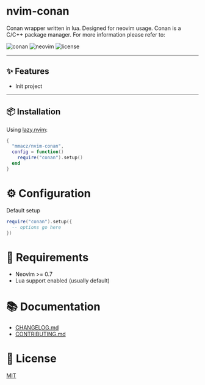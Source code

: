 # nvim-conan

Conan wrapper written in lua. Designed for neovim usage.
Conan is a C/C++ package manager. For more information please refer to:

![conan](https://img.shields.io/badge/Conan-2.X-blue)
![neovim](https://img.shields.io/badge/Neovim-0.7+-blueviolet?style=flat&logo=neovim)
![license](https://img.shields.io/github/license/mmacz/nvim-conan)

---

## ✨ Features

- Init project

---

## 📦 Installation

Using [lazy.nvim](https://github.com/folke/lazy.nvim):

```lua
{
  "mmacz/nvim-conan",
  config = function()
    require("conan").setup()
  end
}
```

# ⚙️ Configuration

Default setup
```lua
require("conan").setup({
  -- options go here
})
```

# 🧱 Requirements

- Neovim >= 0.7
- Lua support enabled (usually default)

# 📚 Documentation

- [CHANGELOG.md](CHANGELOG.md)
- [CONTRIBUTING.md](CONTRIBUTING.md)

# 💖 License

[MIT](https://opensource.org/license/mit)

